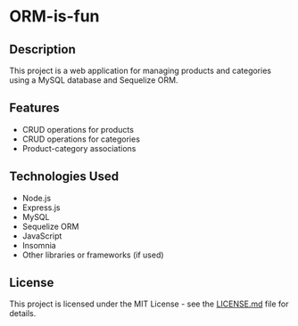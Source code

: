 # ORM-is-fun

## Description
This project is a web application for managing products and categories using a MySQL database and Sequelize ORM.

## Features
- CRUD operations for products
- CRUD operations for categories
- Product-category associations

## Technologies Used
- Node.js
- Express.js
- MySQL
- Sequelize ORM
- JavaScript
- Insomnia
- Other libraries or frameworks (if used)

## License
This project is licensed under the MIT License - see the [LICENSE.md](LICENSE.md) file for details.
